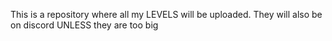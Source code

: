 This is a repository where all my LEVELS will be uploaded. They will also be on discord UNLESS they are too big
